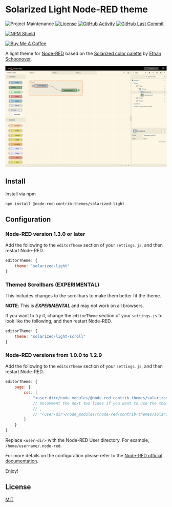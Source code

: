 # Solarized Light Node-RED theme

![Project Maintenance][maintenance-shield]
[![License][license-shield]](LICENSE)
[![GitHub Activity][commits-shield]][commits]
[![GitHub Last Commit][last-commit-shield]][commits]

[![NPM Shield][npm-shield]][npm-package]

<a href="https://www.buymeacoffee.com/mbonani" target="_blank"><img src="https://cdn.buymeacoffee.com/buttons/v2/default-red.png" alt="Buy Me A Coffee" height="60px" width="217px"></a>

A light theme for [Node-RED][node-red] based on the [Solarized color palette][solarized] by [Ethan Schoonover][schoonover].

![screenshot](https://raw.githubusercontent.com/node-red-contrib-themes/solarized-light/master/images/screenshot.png)

## Install

Install via npm

```shell
npm install @node-red-contrib-themes/solarized-light
```

## Configuration

### Node-RED version 1.3.0 or later

Add the following to the `editorTheme` section of your `settings.js`, and then restart Node-RED.

```js
editorTheme: {
    theme: "solarized-light"
}
```

### Themed Scrollbars (EXPERIMENTAL)

This includes changes to the scrollbars to make them better fit the theme.

**NOTE**: This is ***EXPERIMENTAL*** and may not work on all browsers.

If you want to try it, change the `editorTheme` section of your `settings.js` to
look like the following, and then restart Node-RED.

```js
editorTheme: {
    theme: "solarized-light-scroll"
}
```

### Node-RED versions from 1.0.0 to 1.2.9

Add the following to the `editorTheme` section of your `settings.js`, and then restart Node-RED.

```js
editorTheme: {
    page: {
        css: [
            "<user-dir>/node_modules/@node-red-contrib-themes/solarized-light/theme.css"
            // Uncomment the next two lines if you want to use the themed scrollbars.
            // ,
            // "<user-dir>/node_modules/@node-red-contrib-themes/solarized-light/theme-scrollbars.css",
        ]
    }
}
```

Replace `<user-dir>` with the Node-RED User directory. For example, `/home/username/.node-red`.

For more details on the configuration please refer to the
[Node-RED official documentation][node-red-doc].

Enjoy!

## License

[MIT][license]

[commits-shield]: https://img.shields.io/github/commit-activity/y/node-red-contrib-themes/solarized-light.svg
[commits]: https://github.com/node-red-contrib-themes/solarized-light/commits/master
[last-commit-shield]: https://img.shields.io/github/last-commit/node-red-contrib-themes/solarized-light.svg
[license]: https://github.com/node-red-contrib-themes/solarized-light/blob/master/LICENSE
[license-shield]: https://img.shields.io/github/license/node-red-contrib-themes/solarized-light.svg
[maintenance-shield]: https://img.shields.io/maintenance/yes/2021.svg
[node-red-doc]: https://nodered.org/docs/user-guide/runtime/configuration
[node-red]: https://nodered.org/
[npm-package]: https://nodei.co/npm/@node-red-contrib-themes/solarized-light
[npm-shield]: https://nodei.co/npm/@node-red-contrib-themes/solarized-light.png
[schoonover]: https://ethanschoonover.com
[solarized]: https://ethanschoonover.com/solarized/
